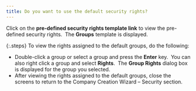 ```yaml
---
title: Do you want to use the default security rights?
---
```



Click on the **pre-defined security rights 
 template link** to view the pre-defined security rights.  The  **Groups** template is displayed.


{:.steps}
To view the rights assigned to the default  groups, do the following:

- Double-click a  group or select a group and press the **Enter**  key.  You  can also right click a group and select **Rights**.   The **Group Rights** dialog box is displayed  for the group you selected.
- After viewing the  rights assigned to the default groups, close the screens to return to  the Company Creation Wizard – Security section.

